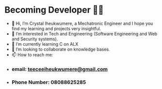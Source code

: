 # Becoming Developer :man_technologist:
- 👋 Hi, I’m Crystal Iheukwumere, a Mechatronic Engineer and I hope you find my learning and projects very insightful.
- 👀 I’m interested in Tech and Engineering (Software Engineering and Web and Security systems).
- 🌱 I’m currently learning C on ALX
- 💞️ I’m looking to collaborate on knowledge bases.
- 📫 How to reach me: 
- ### email: teeceeiheukwumere@gmail.com
- ### Phone Number: 08088625285

<!---
TeeCee-I/TeeCee-I is a ✨ special ✨ repository because its `README.md` (this file) appears on your GitHub profile.
You can click the Preview link to take a look at your changes.
--->
